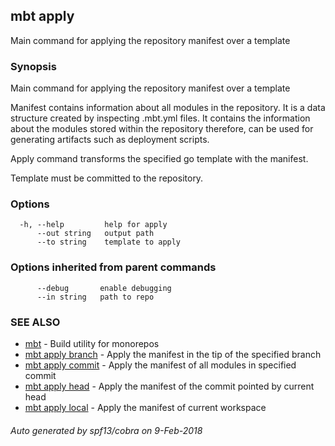 ## mbt apply

Main command for applying the repository manifest over a template

### Synopsis


Main command for applying the repository manifest over a template 

Manifest contains information about all modules in the repository. 
It is a data structure created by inspecting .mbt.yml files.
It contains the information about the modules stored within the repository therefore,
can be used for generating artifacts such as deployment scripts.

Apply command transforms the specified go template with the manifest. 

Template must be committed to the repository.
	

### Options

```
  -h, --help         help for apply
      --out string   output path
      --to string    template to apply
```

### Options inherited from parent commands

```
      --debug       enable debugging
      --in string   path to repo
```

### SEE ALSO
* [mbt](mbt.md)	 - Build utility for monorepos
* [mbt apply branch](mbt_apply_branch.md)	 - Apply the manifest in the tip of the specified branch
* [mbt apply commit](mbt_apply_commit.md)	 - Apply the manifest of all modules in specified commit
* [mbt apply head](mbt_apply_head.md)	 - Apply the manifest of the commit pointed by current head
* [mbt apply local](mbt_apply_local.md)	 - Apply the manifest of current workspace

###### Auto generated by spf13/cobra on 9-Feb-2018
